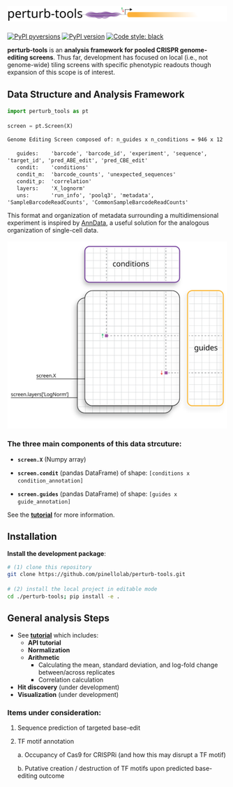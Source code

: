 # ![perturb-tools_logo](docs/images/perturb_tools_logo.svg)

[![PyPI pyversions](https://img.shields.io/pypi/pyversions/perturb-tools.svg)](https://pypi.python.org/pypi/perturb-tools/)
[![PyPI version](https://badge.fury.io/py/perturb-tools.svg)](https://badge.fury.io/py/perturb-tools)
[![Code style: black](https://img.shields.io/badge/code%20style-black-000000.svg)](https://github.com/psf/black)

**perturb-tools** is an **analysis framework for pooled CRISPR genome-editing screens**. Thus far, development has focused on local (i.e., not genome-wide) tiling screens with specific phenotypic readouts though expansion of this scope is of interest. 




## Data Structure and Analysis Framework

```python
import perturb_tools as pt

screen = pt.Screen(X)
```
```
Genome Editing Screen composed of: n_guides x n_conditions = 946 x 12

   guides:    'barcode', 'barcode_id', 'experiment', 'sequence', 'target_id', 'pred_ABE_edit', 'pred_CBE_edit'
   condit:    'conditions'
   condit_m:  'barcode_counts', 'unexpected_sequences'
   condit_p:  'correlation'
   layers:    'X_lognorm'
   uns:       'run_info', 'poolq3', 'metadata', 'SampleBarcodeReadCounts', 'CommonSampleBarcodeReadCounts'
```

This format and organization of metadata surrounding a multidimensional experiment is inspired by [AnnData](https://anndata.readthedocs.io/en/stable/), a useful solution for the analogous organization of single-cell data.
<br></br>
<img src="docs/images/screendata.svg" width="600"/>

### The three main components of this data strcuture:

* **`screen.X`** (Numpy array)

* **`screen.condit`** (pandas DataFrame) of shape: `[conditions x condition_annotation]`

* **`screen.guides`** (pandas DataFrame) of shape: `[guides x guide_annotation]`

See the [**tutorial**](perturb-tools/perturb_tools/screen_demo.ipynb) for more information.


## Installation

**Install the development package**:
```BASH
# (1) clone this repository
git clone https://github.com/pinellolab/perturb-tools.git

# (2) install the local project in editable mode
cd ./perturb-tools; pip install -e .
```

## General analysis Steps
* See [**tutorial**](perturb-tools/perturb_tools/screen_demo.ipynb) which includes:
  * **API tutorial**
  * **Normalization**
  * **Arithmetic**
     * Calculating the mean, standard deviation, and log-fold change between/across replicates
     * Correlation calculation
* **Hit discovery** (under development)
* **Visualization** (under development)

### Items under consideration:
1. Sequence prediction of targeted base-edit
2. TF motif annotation

   a. Occupancy of Cas9 for CRISPRi (and how this may disrupt a TF motif)
   
   b. Putative creation / destruction of TF motifs upon predicted base-editing outcome
